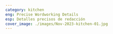 ```yaml
---
category: kitchen
eng: Precise Wordworking Details
esp: Detalles precisos de redacción
cover_image: ./images/Nov-2023-kitchen-01.jpg
---
```


